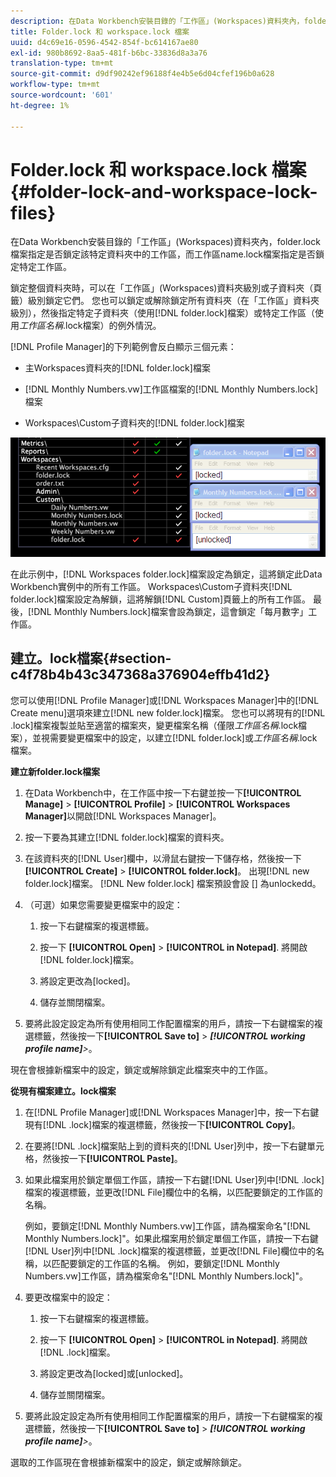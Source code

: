 ```yaml
---
description: 在Data Workbench安裝目錄的「工作區」(Workspaces)資料夾內，folder.lock檔案指定是否鎖定該特定資料夾中的工作區，而工作區name.lock檔案指定是否鎖定特定工作區。
title: Folder.lock 和 workspace.lock 檔案
uuid: d4c69e16-0596-4542-854f-bc614167ae80
exl-id: 980b8692-8aa5-481f-b6bc-33836d8a3a76
translation-type: tm+mt
source-git-commit: d9df90242ef96188f4e4b5e6d04cfef196b0a628
workflow-type: tm+mt
source-wordcount: '601'
ht-degree: 1%

---
```


# Folder.lock 和 workspace.lock 檔案{#folder-lock-and-workspace-lock-files}

在Data Workbench安裝目錄的「工作區」(Workspaces)資料夾內，folder.lock檔案指定是否鎖定該特定資料夾中的工作區，而工作區name.lock檔案指定是否鎖定特定工作區。

鎖定整個資料夾時，可以在「工作區」(Workspaces)資料夾級別或子資料夾（頁籤）級別鎖定它們。 您也可以鎖定或解除鎖定所有資料夾（在「工作區」資料夾級別），然後指定特定子資料夾（使用[!DNL folder.lock]檔案）或特定工作區（使用&#x200B;*工作區名稱*.lock檔案）的例外情況。

[!DNL Profile Manager]的下列範例會反白顯示三個元素：

* 主Workspaces資料夾的[!DNL folder.lock]檔案
* [!DNL Monthly Numbers.vw]工作區檔案的[!DNL Monthly Numbers.lock]檔案

* Workspaces\Custom子資料夾的[!DNL folder.lock]檔案

![](assets/wsp_Locking_lockFiles.png)

在此示例中，[!DNL Workspaces folder.lock]檔案設定為鎖定，這將鎖定此Data Workbench實例中的所有工作區。 Workspaces\Custom子資料夾[!DNL folder.lock]檔案設定為解鎖，這將解鎖[!DNL Custom]頁籤上的所有工作區。 最後，[!DNL Monthly Numbers.lock]檔案會設為鎖定，這會鎖定「每月數字」工作區。

## 建立。lock檔案{#section-c4f78b4b43c347368a376904effb41d2}

您可以使用[!DNL Profile Manager]或[!DNL Workspaces Manager]中的[!DNL Create menu]選項來建立[!DNL new folder.lock]檔案。 您也可以將現有的[!DNL .lock]檔案複製並貼至適當的檔案夾，變更檔案名稱（僅限&#x200B;*工作區名稱*.lock檔案），並視需要變更檔案中的設定，以建立[!DNL folder.lock]或&#x200B;*工作區名稱*.lock檔案。

**建立新folder.lock檔案**

1. 在Data Workbench中，在工作區中按一下右鍵並按一下&#x200B;**[!UICONTROL Manage]** > **[!UICONTROL Profile]** > **[!UICONTROL Workspaces Manager]**&#x200B;以開啟[!DNL Workspaces Manager]。
1. 按一下要為其建立[!DNL folder.lock]檔案的資料夾。
1. 在該資料夾的[!DNL User]欄中，以滑鼠右鍵按一下儲存格，然後按一下&#x200B;**[!UICONTROL Create]** > **[!UICONTROL folder.lock]**。 出現[!DNL new folder.lock]檔案。 [!DNL New folder.lock] 檔案預設會設 [] 為unlockedd。
1. （可選）如果您需要變更檔案中的設定：

   1. 按一下右鍵檔案的複選標籤。
   1. 按一下 **[!UICONTROL Open]** > **[!UICONTROL in Notepad]**. 將開啟[!DNL folder.lock]檔案。

   1. 將設定更改為[locked]。
   1. 儲存並關閉檔案。

1. 要將此設定設定為所有使用相同工作配置檔案的用戶，請按一下右鍵檔案的複選標籤，然後按一下&#x200B;**[!UICONTROL Save to]** > ***[!UICONTROL working profile name]**>*。

現在會根據新檔案中的設定，鎖定或解除鎖定此檔案夾中的工作區。

**從現有檔案建立。lock檔案**

1. 在[!DNL Profile Manager]或[!DNL Workspaces Manager]中，按一下右鍵現有[!DNL .lock]檔案的複選標籤，然後按一下&#x200B;**[!UICONTROL Copy]**。
1. 在要將[!DNL .lock]檔案貼上到的資料夾的[!DNL User]列中，按一下右鍵單元格，然後按一下&#x200B;**[!UICONTROL Paste]**。
1. 如果此檔案用於鎖定單個工作區，請按一下右鍵[!DNL User]列中[!DNL .lock]檔案的複選標籤，並更改[!DNL File]欄位中的名稱，以匹配要鎖定的工作區的名稱。

   例如，要鎖定[!DNL Monthly Numbers.vw]工作區，請為檔案命名&quot;[!DNL Monthly Numbers.lock]&quot;。如果此檔案用於鎖定單個工作區，請按一下右鍵[!DNL User]列中[!DNL .lock]檔案的複選標籤，並更改[!DNL File]欄位中的名稱，以匹配要鎖定的工作區的名稱。 例如，要鎖定[!DNL Monthly Numbers.vw]工作區，請為檔案命名&quot;[!DNL Monthly Numbers.lock]&quot;。

1. 要更改檔案中的設定：

   1. 按一下右鍵檔案的複選標籤。
   1. 按一下 **[!UICONTROL Open]** > **[!UICONTROL in Notepad]**. 將開啟[!DNL .lock]檔案。

   1. 將設定更改為[locked]或[unlocked]。
   1. 儲存並關閉檔案。

1. 要將此設定設定為所有使用相同工作配置檔案的用戶，請按一下右鍵檔案的複選標籤，然後按一下&#x200B;**[!UICONTROL Save to]** > ***[!UICONTROL working profile name]**>*。

選取的工作區現在會根據新檔案中的設定，鎖定或解除鎖定。
